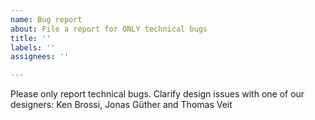 ```yaml
---
name: Bug report
about: File a report for ONLY technical bugs
title: ''
labels: ''
assignees: ''

---
```


Please only report technical bugs. Clarify design issues with one of our designers: Ken Brossi, Jonas Güther and Thomas Veit
